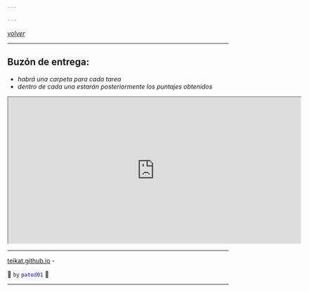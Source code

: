```yaml
---

---
```


<link rel="icon" href="etc/icon.png">

[*volver*][teikat]

---

## Buzón de entrega:

- *habrá una carpeta para cada tarea*
- *dentro de cada una estarán posteriormente los puntajes obtenidos*

<iframe height="333px" width="666px" src="https://drive.google.com/embeddedfolderview?authuser=0&id=1OTCdcD-fTLfhfJ7xwiZAkBBzhU9fPU9M#list">
    <a href="https://drive.google.com/embeddedfolderview?authuser=0&id=1OTCdcD-fTLfhfJ7xwiZAkBBzhU9fPU9M#list">
        link al buzon,<br>
        necesitas un nuevo navegador si ves esto xd
    </a>
</iframe>

---

[teikat.github.io][teikat] - <span id="herobrine"></span>

:ghost: `by` <span style="color: blue;">`patod01`</span> :ghost:

[teikat]: https://teikat.github.io

---

<script type="text/javascript" src="/herobrine.js"></script>
